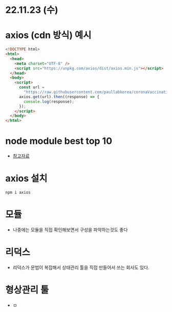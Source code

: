 # 22.11.23 (수)

# axios (cdn 방식) 예시

```html
<!DOCTYPE html>
<html>
  <head>
    <meta charset="UTF-8" />
    <script src="https://unpkg.com/axios/dist/axios.min.js"></script>
  </head>
  <body>
    <script>
      const url =
        "https://raw.githubusercontent.com/paullabkorea/coronaVaccinationStatus/main/data/data.json";
      axios.get(url).then((response) => {
        console.log(response);
      });
    </script>
  </body>
</html>
```

# node module best top 10

- [참고자료](https://www.google.com/search?q=node+module+best+top+10&oq=node+module+best+top+10&aqs=chrome..69i57.407j0j4&sourceid=chrome&ie=UTF-8)

# axios 설치

```bash
npm i axios
```

# 모듈

- 나중에는 모듈을 직접 확인해보면서 구성을 파악하는것도 좋다

# 리덕스

- 리덕스가 문법이 복잡해서 상태관리 툴을 직접 만들어서 쓰는 회사도 있다.

# 형상관리 툴

- ㅁ
